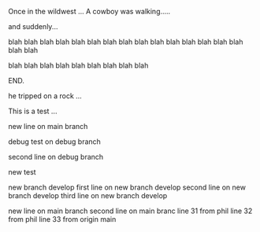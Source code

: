 Once in the wildwest ...
A cowboy was walking.....

and suddenly...

blah blah blah blah blah blah blah blah blah blah blah blah blah blah blah blah blah

blah blah blah blah blah blah blah blah blah


END.

he tripped on a rock ... 

This is a test ...

new line on main branch

debug test on debug branch

second line on debug branch

new test 

new branch develop
first line on new branch develop
second line on new branch develop
third line on new branch develop

new line on main branch
second line on main branc
line 31 from phil 
line 32 from phil
line 33 from origin main

